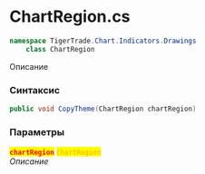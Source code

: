 
# ChartRegion.cs
```csharp
namespace TigerTrade.Chart.Indicators.Drawings  
    class ChartRegion
```

Описание

### Синтаксис
```csharp
public void CopyTheme(ChartRegion chartRegion)
```

### Параметры  
<mark style="color:red;">**`chartRegion`**</mark> <mark style="color:orange;">`ChartRegion`</mark>  
 *Описание*  
  

                    
                    